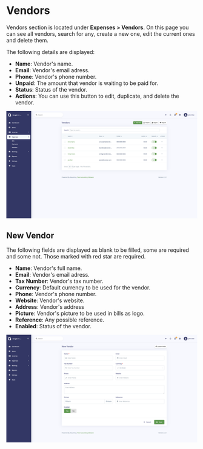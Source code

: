 Vendors
=======

Vendors section is located under **Expenses > Vendors**. On this page you can see all vendors, search for any, create a new one, edit the current ones and delete them.

The following details are displayed:

- **Name**: Vendor's name.
- **Email**: Vendor's email adress.
- **Phone**: Vendor's phone number.
- **Unpaid**: The amount that vendor is waiting to be paid for.
- **Status**: Status of the vendor.
- **Actions**: You can use this button to edit, duplicate, and delete the vendor.

![vendors list](_images/vendors_list.png)

## New Vendor

The following fields are displayed as blank to be filled, some are required and some not. Those marked with red star are required.

- **Name**: Vendor's full name.
- **Email**: Vendor's email adress.
- **Tax Number**: Vendor's tax number.
- **Currency**: Default currency to be used for the vendor.
- **Phone**: Vendor's phone number.
- **Website**: Vendor's website.
- **Address**: Vendor's address
- **Picture**: Vendor's picture to be used in bills as logo.
- **Reference**: Any possible reference.
- **Enabled**: Status of the vendor.

![vendor form](_images/vendors_form.png)

